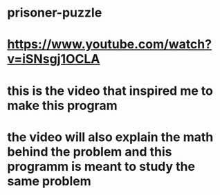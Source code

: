 # prisoner-puzzle
# https://www.youtube.com/watch?v=iSNsgj1OCLA
# this is the video that inspired me to make this program
# the video will also explain the math behind the problem and this programm is meant to study the same problem
